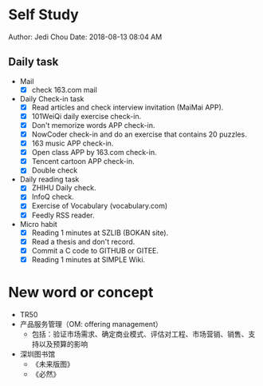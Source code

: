 # Self Study

Author: Jedi Chou
Date: 2018-08-13 08:04 AM

## Daily task

* Mail
  -[x] check 163.com mail

* Daily Check-in task
  -[x] Read articles and check interview invitation (MaiMai APP).
  -[x] 101WeiQi daily exercise check-in.
  -[x] Don't memorize words APP check-in.
  -[x] NowCoder check-in and do an exercise that contains 20 puzzles.
  -[x] 163 music APP check-in.
  -[x] Open class APP by 163.com check-in.
  -[x] Tencent cartoon APP check-in.
  -[x] Double check
  
* Daily reading task
  -[x] ZHIHU Daily check.
  -[x] InfoQ check.
  -[x] Exercise of Vocabulary (vocabulary.com)
  -[x] Feedly RSS reader.
  
* Micro habit
  -[x] Reading 1 minutes at SZLIB (BOKAN site).
  -[x] Read a thesis and don't record.
  -[x] Commit a C code to GITHUB or GITEE.
  -[x] Reading 1 minutes at SIMPLE Wiki.
  
# New word or concept

* TR50
* 产品服务管理（OM: offering management）
  - 包括：验证市场需求、确定商业模式、评估对工程、市场营销、销售、支持以及预算的影响
* 深圳图书馆
  - 《未来版图》
  - 《必然》